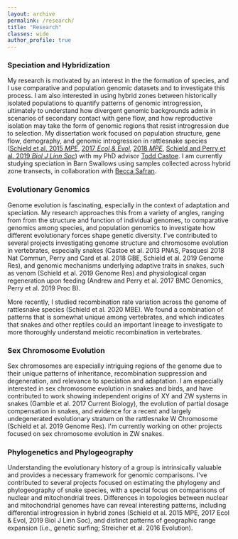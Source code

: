 ```yaml
---
layout: archive
permalink: /research/
title: "Research"
classes: wide
author_profile: true
---
```


### Speciation and Hybridization

My research is motivated by an interest in the the formation of species, and I use comparative and population genomic datasets and to investigate this process. I am also interested in using hybrid zones between historically isolated populations to quantify patterns of genomic introgression, ultimately to understand how divergent genomic backgrounds admix in scenarios of secondary contact with gene flow, and how reproductive isolation may take the form of genomic regions that resist introgression due to selection. My dissertation work focused on population structure, gene flow, demography, and genomic introgression in rattlesnake species ([Schield et al. 2015 *MPE*](https://drewschield.github.io/pubs/2015SchieldMPE.pdf), [2017 *Ecol & Evol*](https://drewschield.github.io/pubs/2017SchieldEcolEvol.pdf), [2018 *MPE*](https://drewschield.github.io/pubs/Schield2018MPE.pdf), [Schield and Perry et al. 2019 *Biol J Linn Soc*](https://drewschield.github.io/pubs/SchieldPerry2019BiolJLinnSoc.pdf)) with my PhD advisor [Todd Castoe](http://www.castoelaboratory.org/people/toddcastoe/). I am currently studying speciation in Barn Swallows using samples collected across hybrid zone transects, in collaboration with [Becca Safran](http://www.safran-lab.com/current-members.html).<br>

### Evolutionary Genomics

Genome evolution is fascinating, especially in the context of adaptation and speciation. My research approaches this from a variety of angles, 
ranging from from the structure and function of individual genomes, to comparative genomics among species, and population genomics to investigate how 
different evolutionary forces shape genetic diversity. I've contributed to several projects investigating genome structure and chromosome evolution in 
vertebrates, especially snakes (Castoe et al. 2013 PNAS, Pasquesi 2018 Nat Commun, Perry and Card et al. 2018 GBE, Schield et al. 2019 Genome Res), and genomic mechanisms underlying adaptive
traits in snakes, such as venom (Schield et al. 2019 Genome Res) and physiological organ regeneration upon feeding (Andrew and Perry et al. 2017 BMC Genomics, Perry et al. 2019 Proc B).<br>

More recently, I studied recombination rate variation across the genome of rattlesnake species (Schield et al. 2020 MBE). We found a combination of patterns that
is somewhat unique among vertebrates, and which indicates that snakes and other reptiles could an important lineage to investigate to more thoroughly understand
meiotic recombination in vertebrates.<br>

### Sex Chromosome Evolution

Sex chromosomes are especially intriguing regions of the genome due to their unique patterns of inheritance, recombination suppression and degeneration, and relevance to speciation and adaptation.
I am especially interested in sex chromosome evolution in snakes and birds, and have contributed to work showing independent origins of XY and ZW systems in snakes (Gamble et al. 2017 Current Biology), the evolution
of partial dosage compensation in snakes, and evidence for a recent and largely undegenerated evolutionary stratum on the rattlesnake W Chromosome (Schield et al. 2019 Genome Res). I'm currently working on other 
projects focused on sex chromosome evolution in ZW snakes.<br>

### Phylogenetics and Phylogeography

Understanding the evolutionary history of a group is intrinsically valuable and provides a necessary framework for genomic comparisons.
I've contributed to several projects focused on estimating the phylogeny and phylogeography of snake species, with a special focus on 
comparisons of nuclear and mitochondrial trees. Differences in topologies between nuclear and mitochondrial genomes have can reveal interesting
patterns, including differential introgression in hybrid zones (Schield et al. 2015 MPE, 2017 Ecol & Evol, 2019 Biol J Linn Soc), and distinct patterns of geographic range expansion 
(i.e., genetic surfing; Streicher et al. 2016 Evolution).
